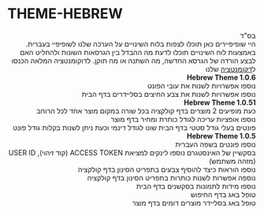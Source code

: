 # THEME-HEBREW
<div dir="rtl" align="right">
בס"ד<br>
היי שופיפיירים כאן תוכלו לצפות בלוח השינויים על הערכה שלנו לשופיפיי בעברית. באמצעות לוח השינויים תוכלו לדעת מה ההבדל בין הגרסאות השונות ולהחליט האם לבצע הורדה של הגרסא החדשה, מה השתנה או מה תוקן. לדוקומנטציה המלאה הכנסו ל<a href="https://github.com/zissu-ltd/THEME-HEBREW/wiki">דקומנטציה</a> שלנו <br>
    <b>Hebrew Theme 1.0.6</b> <br>
  <div align="right" dir="rtl">
  נוספו אפשרויות לשנות את עובי הפונט<br>
    נוספו אפשרויות לשנות את צבע החיצים בסליידרים בדף הבית
  </div>
  <b>Hebrew Theme 1.0.51</b> <br>
  <div align="right" dir="rtl">
כעת מופיעים 2 מוצרים בדף קולקציה בכל שורה במקום מוצר אחד לכל הרוחב <br>    
נוספו אופציות עריכה לגודל כותרת ומחיר בדף מוצר<br>
פונטים בעלי גודל סטטי  בדף הבית שונו לגודל דינמי וכעת ניתן לשנות בקלות גודל פונט<br>
  </div> 
  <b>Hebrew Theme 1.0.5</b> <br>
  <div align="right" dir="rtl">    
נוספו פונטים בשפה העברית<br>
בסקשיין של האינסטגרם נוספו לינקים למציאת ACCESS TOKEN (קוד זיהוי), USER ID (מזהה משתמש)<br>
נוספו הוראות כיצד להוסיף צבעים בתפריט הסינון בדף קולקציה<br>
נוספה אפשרות לשנות כותרות בתפריט הסינון בדף קולקציה<br>
נוספו מידות לתמונות בסקשנים בדף הבית<br>
טופל באג בדף החיפוש<br>
טופל באג בסליידר מוצרים דומים בדף מוצר<br>
  </div>
</div>
